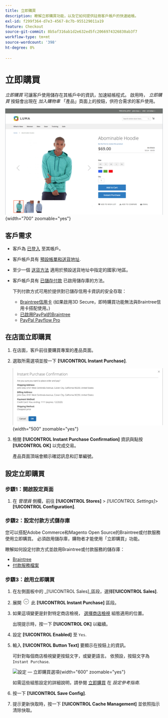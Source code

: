 ```yaml
---
title: 立即購買
description: 瞭解立即購買功能，以及它如何提供註冊客戶帳戶的快速結帳。
exl-id: f299f364-d7e3-4567-8c7b-955129011a19
feature: Checkout
source-git-commit: 8b5af316ab1d2e632ed5fc2066974326830ab3f7
workflow-type: tm+mt
source-wordcount: '398'
ht-degree: 0%

---
```


# 立即購買

_立即購買_ 可讓客戶使用儲存在其帳戶中的資訊，加速結帳程式。 啟用時， _立即購買_ 按鈕會出現在 _加入購物車_ 「產品」頁面上的按鈕，供符合需求的客戶使用。

![顯示「立即購買」選項的產品頁面](./assets/storefront-checkout-instant-purchase.png){width="700" zoomable="yes"}

## 客戶需求

- 客戶為 [已登入](../customers/customer-sign-in.md) 至其帳戶。

- 客戶帳戶具有 [預設帳單和送貨地址](../customers/account-dashboard-address-book.md).

- 至少一個 [送貨方法](delivery.md) 適用於預設送貨地址中指定的國家/地區。

- 客戶帳戶具有 [已儲存付款](../stores-purchase/stored-payment-methods.md) 已啟用儲存庫的方法。

  下列付款方式可用於提供對已儲存信用卡資訊的安全存取：

   - [Braintree信用卡](braintree.md) (如果啟用3D Secure，即時購買功能無法與Braintree信用卡搭配使用。)
   - [已啟用PayPal的Braintree](braintree.md)
   - [PayPal Payflow Pro](paypal-payflow-pro.md)

## 在店面立即購買

1. 在店面，客戶前往要購買專案的產品頁面。

1. 選取所需選項並按一下 **[!UICONTROL Instant Purchase]**.

   ![確認對話方塊以確認立即購買](./assets/storefront-checkout-instant-purchase-confirmation.png){width="500" zoomable="yes"}

1. 檢閱 **[!UICONTROL Instant Purchase Confirmation]** 資訊與點按 **[!UICONTROL OK]** 以完成交易。

   產品頁面頂端會顯示確認訊息和訂單編號。

## 設定立即購買

### 步驟1：開啟設定頁面

1. 在 _管理員_ 側欄，前往 **[!UICONTROL Stores]** > _[!UICONTROL Settings]_>**[!UICONTROL Configuration]**.

### 步驟2：設定付款方式儲存庫

您可以搭配Adobe Commerce和Magento Open Source的Braintree或付款服務使用立即購買。 必須啟用儲存庫，購物者才能使用「立即購買」功能。

瞭解如何設定付款方式並啟用Braintree或付款服務的儲存庫：

- [Braintree](braintree.md)
- [付款服務檔案](https://experienceleague.adobe.com/docs/commerce-merchant-services/payment-services/guide-overview.html)

### 步驟3：啟用立即購買

1. 在左側面板中的 _[!UICONTROL Sales]_區段，選擇&#x200B;**[!UICONTROL Sales]**.

1. 展開 ![展開選擇器](../assets/icon-display-expand.png) 此 **[!UICONTROL Instant Purchase]** 區段。

1. 如果這項變更是針對特定商店檢視， [選擇商店檢視](../configuration-reference/scope-change.md#set-the-scope) 組態適用的位置。

   出現提示時，按一下 **[!UICONTROL OK]** 以繼續。

1. 設定 **[!UICONTROL Enabled]** 至 `Yes`.

1. 輸入 **[!UICONTROL Button Text]** 要顯示在按鈕上的資訊。

   可針對每個商店檢視變更按鈕文字，或變更語言。 依預設，按鈕文字為 `Instant Purchase`.

   ![設定 — 立即購買選項](../configuration-reference/sales/assets/sales-instant-purchase.png){width="600" zoomable="yes"}

   如需這些組態設定的詳細說明，請參閱 [立即購買](../configuration-reference/sales/sales.md#instant-purchase) 在 _設定參考指南_.

1. 按一下 **[!UICONTROL Save Config]**.

1. 提示更新快取時，按一下 **[!UICONTROL Cache Management]** 並依照指示清除快取。
